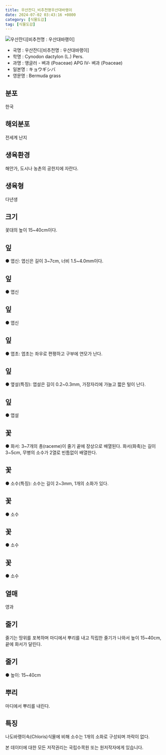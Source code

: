 ```yaml
---
title: 우산잔디_비추천명우산대바랭이
date: 2024-07-02 03:43:16 +0800
category: [식물도감]
tag: [식물도감]
---
```




![우산잔디[비추천명 : 우산대바랭이]](/fileUpload/plants/basic/Gramineae/Cynodon/14373/1_th2.JPG)
- 국명 : 우산잔디[비추천명 : 우산대바랭이]
- 학명 : Cynodon dactylon (L.) Pers.
- 과명 : 앵글러 - 벼과 (Poaceae) APG Ⅳ- 벼과 (Poaceae)
- 일본명 : キョウギシバ
- 영문명 : Bermuda grass


## 분포
한국
## 해외분포
전세계 난지
## 생육환경
해안가, 도시나 농촌의 공한지에 자란다.
## 생육형
다년생
## 크기
꽃대의 높이 15~40cm이다.
## 잎
● 엽신: 엽신은 길이 3~7cm, 너비 1.5~4.0mm이다.
## 잎
● 엽신
## 잎
● 엽신
## 잎
● 엽초: 엽초는 좌우로 편평하고 구부에 연모가 난다.
## 잎
● 옆설(특징): 엽설은 길이 0.2~0.3mm, 가장자리에 가늘고 짧은 털이 난다.
## 잎
● 엽설
## 꽃
● 화서: 3~7개의 총(raceme)이 줄기 끝에 장상으로 배열된다. 화서(화축)는 길이 3~5cm, 무병의 소수가 2열로 빈틈없이 배열한다.
## 꽃
● 소수(특징): 소수는 길이 2~3mm, 1개의 소화가 있다.
## 꽃
● 소수
## 꽃
● 소수
## 꽃
● 소수
## 열매
영과
## 줄기
줄기는 땅위를 포복하며 마디에서 뿌리를 내고 직립한 줄기가 나와서 높이 15~40cm, 끝에 화서가 달린다.
## 줄기
● 높이: 15~40cm
## 뿌리
마디에서 뿌리를 내린다.
## 특징
나도바랭이속(Chloris)식물에 비해 소수는 1개의 소화로 구성되며 까락이 없다.






본 데이터에 대한 모든 저작권리는 국립수목원 또는 원저작자에게 있습니다.
